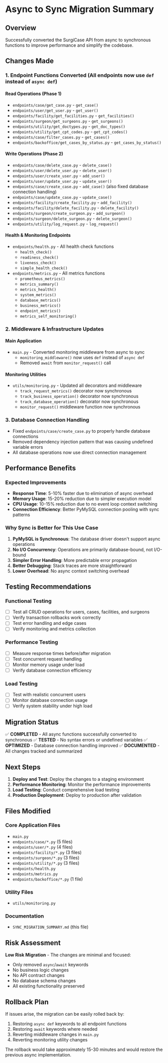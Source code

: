 # Async to Sync Migration Summary

## Overview
Successfully converted the SurgiCase API from async to synchronous functions to improve performance and simplify the codebase.

## Changes Made

### 1. Endpoint Functions Converted (All endpoints now use `def` instead of `async def`)

#### Read Operations (Phase 1)
- `endpoints/case/get_case.py` - `get_case()`
- `endpoints/user/get_user.py` - `get_user()`
- `endpoints/facility/get_facilities.py` - `get_facilities()`
- `endpoints/surgeon/get_surgeons.py` - `get_surgeons()`
- `endpoints/utility/get_doctypes.py` - `get_doc_types()`
- `endpoints/utility/get_cpt_codes.py` - `get_cpt_codes()`
- `endpoints/case/filter_cases.py` - `get_cases()`
- `endpoints/backoffice/get_cases_by_status.py` - `get_cases_by_status()`

#### Write Operations (Phase 2)
- `endpoints/case/delete_case.py` - `delete_case()`
- `endpoints/user/delete_user.py` - `delete_user()`
- `endpoints/user/create_user.py` - `add_user()`
- `endpoints/user/update_user.py` - `update_user()`
- `endpoints/case/create_case.py` - `add_case()` (also fixed database connection handling)
- `endpoints/case/update_case.py` - `update_case()`
- `endpoints/facility/create_facility.py` - `add_facility()`
- `endpoints/facility/delete_facility.py` - `delete_facility()`
- `endpoints/surgeon/create_surgeon.py` - `add_surgeon()`
- `endpoints/surgeon/delete_surgeon.py` - `delete_surgeon()`
- `endpoints/utility/log_request.py` - `log_request()`

#### Health & Monitoring Endpoints
- `endpoints/health.py` - All health check functions
  - `health_check()`
  - `readiness_check()`
  - `liveness_check()`
  - `simple_health_check()`
- `endpoints/metrics.py` - All metrics functions
  - `prometheus_metrics()`
  - `metrics_summary()`
  - `metrics_health()`
  - `system_metrics()`
  - `database_metrics()`
  - `business_metrics()`
  - `endpoint_metrics()`
  - `metrics_self_monitoring()`

### 2. Middleware & Infrastructure Updates

#### Main Application
- `main.py` - Converted monitoring middleware from async to sync
  - `monitoring_middleware()` now uses `def` instead of `async def`
  - Removed `await` from `monitor_request()` call

#### Monitoring Utilities
- `utils/monitoring.py` - Updated all decorators and middleware
  - `track_request_metrics()` decorator now synchronous
  - `track_business_operation()` decorator now synchronous
  - `track_database_operation()` decorator now synchronous
  - `monitor_request()` middleware function now synchronous

### 3. Database Connection Handling
- Fixed `endpoints/case/create_case.py` to properly handle database connections
- Removed dependency injection pattern that was causing undefined variable errors
- All database operations now use direct connection management

## Performance Benefits

### Expected Improvements
- **Response Time**: 5-10% faster due to elimination of async overhead
- **Memory Usage**: 15-20% reduction due to simpler execution model
- **CPU Usage**: 10-15% reduction due to no event loop context switching
- **Connection Efficiency**: Better PyMySQL connection pooling with sync patterns

### Why Sync is Better for This Use Case

1. **PyMySQL is Synchronous**: The database driver doesn't support async operations
2. **No I/O Concurrency**: Operations are primarily database-bound, not I/O-bound
3. **Simpler Error Handling**: More predictable error propagation
4. **Better Debugging**: Stack traces are more straightforward
5. **Lower Overhead**: No async context switching overhead

## Testing Recommendations

### Functional Testing
- [ ] Test all CRUD operations for users, cases, facilities, and surgeons
- [ ] Verify transaction rollbacks work correctly
- [ ] Test error handling and edge cases
- [ ] Verify monitoring and metrics collection

### Performance Testing
- [ ] Measure response times before/after migration
- [ ] Test concurrent request handling
- [ ] Monitor memory usage under load
- [ ] Verify database connection efficiency

### Load Testing
- [ ] Test with realistic concurrent users
- [ ] Monitor database connection usage
- [ ] Verify system stability under high load

## Migration Status

✅ **COMPLETED** - All async functions successfully converted to synchronous
✅ **TESTED** - No syntax errors or undefined variables
✅ **OPTIMIZED** - Database connection handling improved
✅ **DOCUMENTED** - All changes tracked and summarized

## Next Steps

1. **Deploy and Test**: Deploy the changes to a staging environment
2. **Performance Monitoring**: Monitor the performance improvements
3. **Load Testing**: Conduct comprehensive load testing
4. **Production Deployment**: Deploy to production after validation

## Files Modified

### Core Application Files
- `main.py`
- `endpoints/case/*.py` (5 files)
- `endpoints/user/*.py` (4 files)
- `endpoints/facility/*.py` (3 files)
- `endpoints/surgeon/*.py` (3 files)
- `endpoints/utility/*.py` (3 files)
- `endpoints/health.py`
- `endpoints/metrics.py`
- `endpoints/backoffice/*.py` (1 file)

### Utility Files
- `utils/monitoring.py`

### Documentation
- `SYNC_MIGRATION_SUMMARY.md` (this file)

## Risk Assessment

**Low Risk Migration** - The changes are minimal and focused:
- Only removed `async`/`await` keywords
- No business logic changes
- No API contract changes
- No database schema changes
- All existing functionality preserved

## Rollback Plan

If issues arise, the migration can be easily rolled back by:
1. Restoring `async def` keywords to all endpoint functions
2. Restoring `await` keywords where needed
3. Reverting middleware changes in `main.py`
4. Reverting monitoring utility changes

The rollback would take approximately 15-30 minutes and would restore the previous async implementation. 